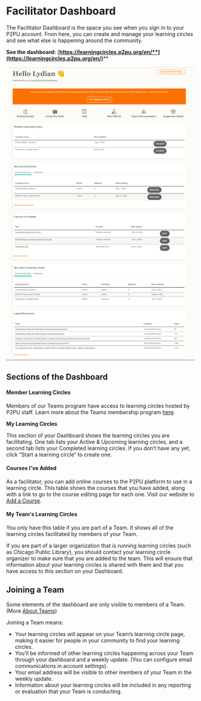 # Facilitator Dashboard

The Facilitator Dashboard is the space you see when you sign in to your P2PU account. From here, you can create and manage your learning circles and see what else is happening around the community.&#x20;

**See the dashboard:** [**https://learningcircles.p2pu.org/en/**](https://learningcircles.p2pu.org/en/)****

![Example dashboard](<../../.gitbook/assets/Facilitator Dashboard.png>)

## Sections of the Dashboard

#### Member Learning Circles

Members of our Teams program have access to learning circles hosted by P2PU staff. Learn more about the Teams membership program [here](https://docs.p2pu.org/teams/about-teams).

**My Learning Circles**

This section of your Dashboard shows the learning circles you are facilitating. One tab lists your Active & Upcoming learning circles, and a second tab lists your Completed learning circles. If you don’t have any yet, click “Start a learning circle” to create one.

#### Courses I've Added

As a facilitator, you can add online courses to the P2PU platform to use in a learning circle. This table shows the courses that you have added, along with a link to go to the course editing page for each one. Visit our website to [Add a Course](https://learningcircles.p2pu.org/en/course/create/).

#### My Team's Learning Circles

You only have this table if you are part of a Team. It shows all of the learning circles facilitated by members of your Team.

If you are part of a larger organization that is running learning circles (such as Chicago Public Library), you should contact your learning circle organizer to make sure that you are added to the team. This will ensure that information about your learning circles is shared with them and that you have access to this section on your Dashboard.

## Joining a Team

Some elements of the dashboard are only visible to members of a Team. (More [About Teams](../../teams/about-teams.md))&#x20;

Joining a Team means:

* Your learning circles will appear on your Team’s learning circle page, making it easier for people in your community to find your learning circles.
* You’ll be informed of other learning circles happening across your Team through your dashboard and a weekly update. (You can configure email communications in account settings).
* Your email address will be visible to other members of your Team in the weekly update.
* Information about your learning circles will be included in any reporting or evaluation that your Team is conducting.

